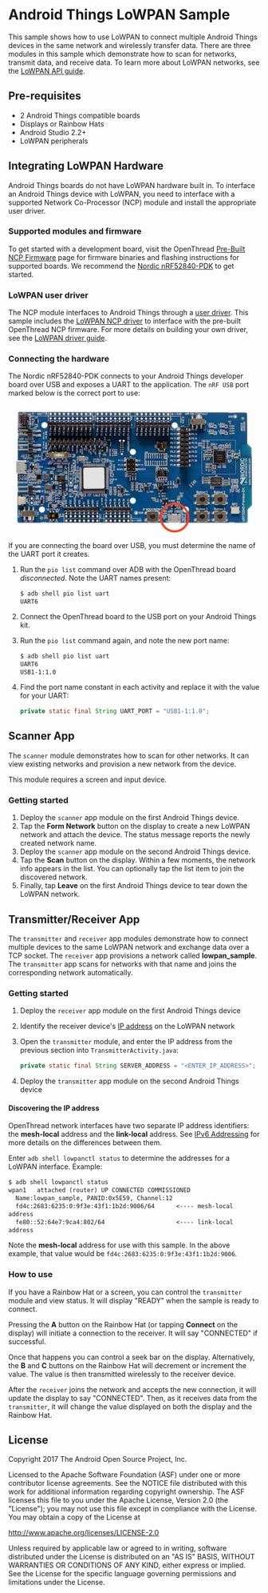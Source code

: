 # Android Things LoWPAN Sample

This sample shows how to use LoWPAN to connect multiple Android Things
devices in the same network and wirelessly transfer data. There are
three modules in this sample which demonstrate how to scan for networks,
transmit data, and receive data. To learn more about LoWPAN networks, see the
[LoWPAN API guide](https://developer.android.com/things/sdk/apis/lowpan.html).

## Pre-requisites

- 2 Android Things compatible boards
- Displays or Rainbow Hats
- Android Studio 2.2+
- LoWPAN peripherals

## Integrating LoWPAN Hardware
Android Things boards do not have LoWPAN hardware built in. To interface an
Android Things device with LoWPAN, you need to interface with a supported
Network Co-Processor (NCP) module and install the appropriate user driver.

### Supported modules and firmware
To get started with a development board, visit the OpenThread
[Pre-Built NCP Firmware](https://openthread.io/guides/ncp/firmware) page for
firmware binaries and flashing instructions for supported boards. We recommend the
[Nordic nRF52840-PDK](https://www.nordicsemi.com/eng/Products/nRF52840-Preview-DK)
to get started.

### LoWPAN user driver
The NCP module interfaces to Android Things through a
[user driver](https://developer.android.com/things/sdk/drivers/index.html).
This sample includes the
[LoWPAN NCP driver](https://github.com/androidthings/contrib-drivers/tree/master/lowpan)
to interface with the pre-built OpenThread NCP firmware.
For more details on building your own driver, see the
[LoWPAN driver guide](https://developer.android.com/things/sdk/drivers/lowpan.html).

### Connecting the hardware

The Nordic nRF52840-PDK connects to your Android Things developer board over USB
and exposes a UART to the application. The `nRF USB` port marked below is the
correct port to use:

![nRF52840 Connections](images/nrf52840-connect.jpg)

If you are connecting the board over USB, you must determine the name of the
UART port it creates.

1.  Run the `pio list` command over ADB with the OpenThread board *disconnected*.
    Note the UART names present:

    ```
    $ adb shell pio list uart
    UART6
    ```

1.  Connect the OpenThread board to the USB port on your Android Things kit.
1.  Run the `pio list` command again, and note the new port name:

    ```
    $ adb shell pio list uart
    UART6
    USB1-1:1.0
    ```

1.  Find the port name constant in each activity and replace it with the value
    for your UART:

    ```java
    private static final String UART_PORT = "USB1-1:1.0";
    ```

## Scanner App
The `scanner` module demonstrates how to scan for other networks. It can
view existing networks and provision a new network from the device.

This module requires a screen and input device.

### Getting started

1.  Deploy the `scanner` app module on the first Android Things device.
1.  Tap the **Form Network** button on the display to create a new LoWPAN network
    and attach the device. The status message reports the newly created network
    name.
1.  Deploy the `scanner` app module on the second Android Things device.
1.  Tap the **Scan** button on the display. Within a few moments, the network
    info appears in the list. You can optionally tap the list item to join the
    discovered network.
1.  Finally, tap **Leave** on the first Android Things device to tear down the
    LoWPAN network.

## Transmitter/Receiver App
The `transmitter` and `receiver` app modules demonstrate how to connect
multiple devices to the same LoWPAN network and exchange data over a TCP socket.
The `receiver` app provisions a network called **lowpan_sample**. The
`transmitter` app scans for networks with that name and joins the corresponding
network automatically.

### Getting started

1.  Deploy the `receiver` app module on the first Android Things device
1.  Identify the receiver device's [IP address](#discovering-the-ip-address)
    on the LoWPAN network
1.  Open the `transmitter` module, and enter the IP address from the previous
    section into `TransmitterActivity.java`:

    ```java
    private static final String SERVER_ADDRESS = "<ENTER_IP_ADDRESS>";
    ```

1. Deploy the `transmitter` app module on the second Android Things device

#### Discovering the IP address
OpenThread network interfaces have two separate IP address identifiers:
the **mesh-local** address and the **link-local** address.
See [IPv6 Addressing](https://openthread.io/guides/thread_primer/ipv6_addressing)
for more details on the differences between them.

Enter `adb shell lowpanctl status` to determine the addresses for a LoWPAN
interface. Example:

```
$ adb shell lowpanctl status
wpan1	attached (router) UP CONNECTED COMMISSIONED
  Name:lowpan_sample, PANID:0x5E59, Channel:12
  fd4c:2683:6235:0:9f3e:43f1:1b2d:9006/64      <---- mesh-local address
  fe80::52:64e7:9ca4:802/64                    <---- link-local address
```

Note the **mesh-local** address for use with this sample. In the above example,
that value would be `fd4c:2683:6235:0:9f3e:43f1:1b2d:9006`.

### How to use
If you have a Rainbow Hat or a screen, you can control the `transmitter` module
and view status. It will display "READY" when the sample is ready to connect.

Pressing the **A** button on the Rainbow Hat (or tapping **Connect** on the display)
will initiate a connection to the receiver. It will say "CONNECTED" if successful.

Once that happens you can control a seek bar on the display. Alternatively,
the **B** and **C** buttons on the Rainbow Hat will decrement or increment
the value. The value is then transmitted wirelessly to the receiver device.

After the `receiver` joins the network and accepts the new connection, it will
update the display to say "CONNECTED". Then, as it receives data from the
`transmitter`, it will change the value displayed on both the display and the
Rainbow Hat.

## License

Copyright 2017 The Android Open Source Project, Inc.

Licensed to the Apache Software Foundation (ASF) under one or more contributor
license agreements.  See the NOTICE file distributed with this work for
additional information regarding copyright ownership.  The ASF licenses this
file to you under the Apache License, Version 2.0 (the "License"); you may not
use this file except in compliance with the License.  You may obtain a copy of
the License at

  http://www.apache.org/licenses/LICENSE-2.0

Unless required by applicable law or agreed to in writing, software
distributed under the License is distributed on an "AS IS" BASIS, WITHOUT
WARRANTIES OR CONDITIONS OF ANY KIND, either express or implied.  See the
License for the specific language governing permissions and limitations under
the License.
